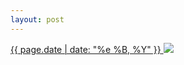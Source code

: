 ```yaml
---
layout: post
---
```


<p>
  <a href="/269">
    <time>{{ page.date | date: "%e %B, %Y" }}</time>
  </a>
  <a href="/269"><img src="{{ site.assets_url }}/269.jpg"/></a>
</p>
